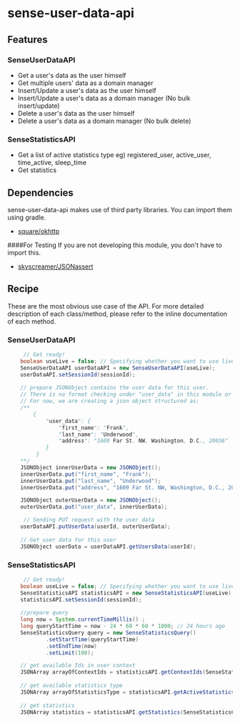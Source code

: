 # sense-user-data-api

## Features

### SenseUserDataAPI
 - Get a user's data as the user himself 
 - Get multiple users' data as a domain manager
 - Insert/Update a user's data as the user himself
 - Insert/Update a user's data as a domain manager (No bulk insert/update)
 - Delete a user's data as the user himself
 - Delete a user's data as a domain manager (No bulk delete)

### SenseStatisticsAPI
 - Get a list of active statistics type eg) registered_user, active_user, time_active, sleep_time
 - Get statistics   

## Dependencies
sense-user-data-api makes use of third party libraries. You can import them using gradle.


- [square/okhttp](https://github.com/square/okhttp)

####For Testing
If you are not developing this module, you don't have to import this.

- [skyscreamer/JSONassert](https://github.com/skyscreamer/JSONassert)
 

## Recipe
These are the most obvious use case of the API. For more detailed description of each class/method, please refer to the inline documentation of each method.

### SenseUserDataAPI
```java
	 // Get ready!
	boolean useLive = false; // Specifying whether you want to use live server or stagint server 
    SenseUserDataAPI userDataAPI = new SenseUserDataAPI(useLive);
    userDataAPI.setSessionId(sessionId);
    
    // prepare JSONObject contains the user data for this user.
    // There is no format checking under "user_data" in this module or in the backend, so you can add any thing you like.
    // For now, we are creating a json object structured as:
    /** 
    	{
    		"user_data": {
    			"first_name": "Frank",
    			"last_name": "Underwood",
     			"address": "1609 Far St. NW, Washington, D.C., 20036"
    		}
    	 }
    **/ 
    JSONObject innerUserData = new JSONObject();
    innerUserData.put("first_name", "Frank");
    innerUserData.put("last_name", "Underwood");
    innerUserData.put("address", "1609 Far St. NW, Washington, D.C., 20036");

    JSONObject outerUserData = new JSONObject();
    outerUserData.put("user_data", innerUserData);

	 // Sending PUT request with the user data
    userDataAPI.putUserData(userId, outerUserData);
    
    // Get user data for this user
    JSONObject userData = userDataAPI.getUsersData(userId);
```

### SenseStatisticsAPI
```java
	 // Get ready!
	boolean useLive = false; // Specifying whether you want to use live server or stagint server
    SenseStatisticsAPI statisticsAPI = new SenseStatisticsAPI(useLive);
    statisticsAPI.setSessionId(sessionId);
    
    //prepare query
    long now = System.currentTimeMillis() ;
    long queryStartTime = now - 24 * 60 * 60 * 1000; // 24 hours ago
    SenseStatisticsQuery query = new SenseStatisticsQuery()
            .setStartTime(queryStartTime)
            .setEndTime(now)
            .setLimit(100);

    // get available Ids in user context
    JSONArray arrayOfContextIds = statisticsAPI.getContextIds(SenseStatisticsContext.USER);
    
    // get available statistics type
    JSONArray arrayOfStatisticsType = statisticsAPI.getActiveStatisticsType(SenseStatisticsContext.USER, arrayOfContextIds.getInt(0));
    
    // get statistics
    JSONArray statistics = statisticsAPI.getStatistics(SenseStatisticsContext.USER, arrayOfContextIds.getInt(0), arrayOfStatisticsType.getString(0), query);
```